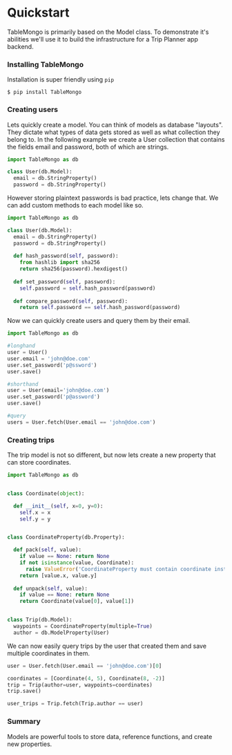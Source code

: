 # Quickstart

TableMongo is primarily based on the Model class. To demonstrate it's abilities we'll use it to build the infrastructure for a Trip Planner app backend.

### Installing TableMongo

Installation is super friendly using `pip`

```
$ pip install TableMongo
```

### Creating users

Lets quickly create a model. You can think of models as database "layouts". They dictate what types of data gets stored as well as what collection they belong to. In the following example we create a User collection that contains the fields email and password, both of which are strings.

```python
import TableMongo as db

class User(db.Model):
  email = db.StringProperty()
  password = db.StringProperty()
```

However storing plaintext passwords is bad practice, lets change that. We can add custom methods to each model like so.

```python
import TableMongo as db

class User(db.Model):
  email = db.StringProperty()
  password = db.StringProperty()
  
  def hash_password(self, password):
    from hashlib import sha256
    return sha256(password).hexdigest()
  
  def set_password(self, password):
    self.password = self.hash_password(password)
  
  def compare_password(self, password):
    return self.password == self.hash_password(password)
```

Now we can quickly create users and query them by their email.

```python
import TableMongo as db

#longhand
user = User()
user.email = 'john@doe.com'
user.set_password('p@ssword')
user.save()

#shorthand
user = User(email='john@doe.com')
user.set_password('p@assword')
user.save()

#query
users = User.fetch(User.email == 'john@doe.com')
```

### Creating trips

The trip model is not so different, but now lets create a new property that can store coordinates.

```python
import TableMongo as db


class Coordinate(object):

  def __init__(self, x=0, y=0):
    self.x = x
    self.y = y


class CoordinateProperty(db.Property):

  def pack(self, value):
    if value == None: return None
    if not isinstance(value, Coordinate):
      raise ValueError('CoordinateProperty must contain coordinate instance')
    return [value.x, value.y]
  
  def unpack(self, value):
    if value == None: return None
    return Coordinate(value[0], value[1])


class Trip(db.Model):
  waypoints = CoordinateProperty(multiple=True)
  author = db.ModelProperty(User)
```

We can now easily query trips by the user that created them and save multiple coordinates in them.

```python
user = User.fetch(User.email == 'john@doe.com')[0]

coordinates = [Coordinate(4, 5), Coordinate(8, -2)]
trip = Trip(author=user, waypoints=coordinates)
trip.save()

user_trips = Trip.fetch(Trip.author == user)
```

### Summary

Models are powerful tools to store data, reference functions, and create new properties.